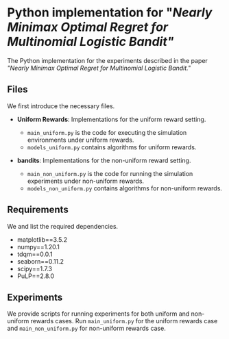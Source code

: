 # Python implementation for "*Nearly Minimax Optimal Regret for Multinomial Logistic Bandit"*

The Python implementation for the experiments described in the paper *"Nearly Minimax Optimal Regret for Multinomial Logistic Bandit."*

## Files

We first introduce the necessary files.

* **Uniform Rewards**: Implementations for the uniform reward setting.
  * `main_uniform.py` is the code for executing the simulation environments under uniform rewards.
  * `models_uniform.py` contains algorithms for uniform rewards.

* **bandits**: Implementations for the non-uniform reward setting.
  * `main_non_uniform.py` is the code for running the simulation experiments under non-uniform rewards.
  * `models_non_uniform.py` contains algorithms for non-uniform rewards.

## Requirements

We and list the required dependencies.

* matplotlib==3.5.2
* numpy==1.20.1
* tdqm==0.0.1
* seaborn==0.11.2
* scipy==1.7.3
* PuLP==2.8.0

## Experiments

We provide scripts for running experiments for both uniform and non-uniform rewards cases. Run `main_uniform.py` for the uniform rewards case and `main_non_uniform.py` for non-uniform rewards case.

